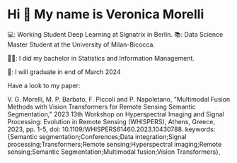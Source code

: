 Hi 👋 My name is Veronica Morelli
=================================

💻: Working Student Deep Learning at Signatrix in Berlin. 
📚: Data Science Master Student at the University of Milan-Bicocca.

👩‍🎓:	I did my bachelor in Statistics and Information Management.

🙂: I will graduate in end of March 2024

Have a look to my paper:

V. G. Morelli, M. P. Barbato, F. Piccoli and P. Napoletano, "Multimodal Fusion Methods with Vision Transformers for Remote Sensing Semantic Segmentation," 2023 13th Workshop on Hyperspectral Imaging and Signal Processing: Evolution in Remote Sensing (WHISPERS), Athens, Greece, 2023, pp. 1-5, doi: 10.1109/WHISPERS61460.2023.10430788. keywords: {Semantic segmentation;Conferences;Data integration;Signal processing;Transformers;Remote sensing;Hyperspectral imaging;Remote sensing;Semantic Segmentation;Multimodal fusion;Vision Transformers},

